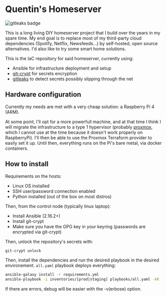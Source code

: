 # Quentin's Homeserver

<p><img alt="gitleaks badge" src="https://img.shields.io/badge/protected%20by-gitleaks-blue"></p>

This is a long living DIY homeserver project that I build over the years in my spare time. My end goal is to replace most of my third-party cloud dependencies (Spotify, Netflix, Newsfeeds...) by self-hosted, open source alternatives. I'd also like to try some smart home solutions.

This is the IaC repository for said homeserver, currently using:
- Ansible for infrastructure deployment and setup
- [git-crypt](https://github.com/AGWA/git-crypt) for secrets encryption
- [gitleaks](https://github.com/gitleaks/gitleaks) to detect secrets possibly slipping through the net

## Hardware configuration

Currently my needs are met with a very cheap solution: a Raspberry Pi 4 (ARM).

At some point, I'll opt for a more powerfull machine, and at that time I think I will migrate the infrastructure to a type 1 hypervisor (probably [proxmox](https://www.proxmox.com/en/), which I cannot use at the time because it doesn't work properly on RaspberryPi). I'll then be able to use the Proxmox Terraform provider to easily set it up. Until then, everything runs on the Pi's bare metal, via docker containers.

## How to install

Requirements on the hosts:
- Linux OS installed 
- SSH user/password connection enabled
- Python installed (out of the box on most distros)

Then, from the control node (typically linux laptop):
- Install Ansible (2.16.2+) 
- Install git-crypt
- Make sure you have the GPG key in your keyring (passwords are encrypted via git-crypt)

Then, unlock the repository's secrets with:

```sh
git-crypt unlock
```

Then, install the dependencies and run the desired playbook in the desired environement. `all.yaml` playbook deploys everything:
```sh
ansible-galaxy install -r requirements.yml
ansible-playbook -i inventories/[prod|staging] playbooks/all.yaml -kK
```

If there are errors, debug will be easier with the -v(erbose) option.
